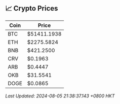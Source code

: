 ## 📈 Crypto Prices

| Coin | Price |
| ---- | ----- |
| BTC | $51411.1938 |
| ETH | $2275.5824 |
| BNB | $421.2500 |
| CRV | $0.1963 |
| ARB | $0.4447 |
| OKB | $31.5541 |
| DOGE | $0.0865 |

_Last Updated: 2024-08-05 21:38:37.143 +0800 HKT_